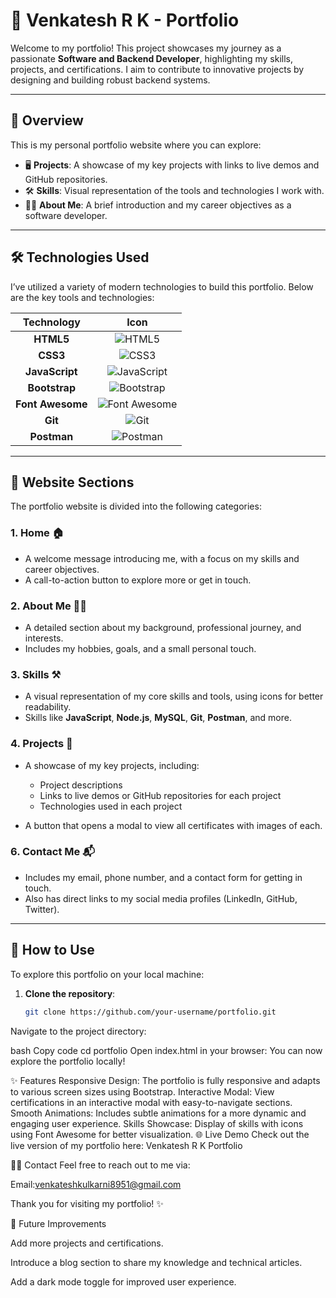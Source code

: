 
# 💼 Venkatesh R K - Portfolio

Welcome to my portfolio! This project showcases my journey as a passionate **Software and Backend Developer**, highlighting my skills, projects, and certifications. I aim to contribute to innovative projects by designing and building robust backend systems.

---

## 🌟 **Overview**

This is my personal portfolio website where you can explore:

- 🖥️ **Projects**: A showcase of my key projects with links to live demos and GitHub repositories.
- 🛠️ **Skills**: Visual representation of the tools and technologies I work with.
- 👨‍💻 **About Me**: A brief introduction and my career objectives as a software developer.

---

## 🛠️ **Technologies Used**

I’ve utilized a variety of modern technologies to build this portfolio. Below are the key tools and technologies:

| **Technology** | **Icon** |
|:--------------:|:--------:|
| **HTML5**      | ![HTML5](https://img.shields.io/badge/HTML5-E34F26?style=for-the-badge&logo=html5&logoColor=white) |
| **CSS3**       | ![CSS3](https://img.shields.io/badge/CSS3-1572B6?style=for-the-badge&logo=css3&logoColor=white) |
| **JavaScript** | ![JavaScript](https://img.shields.io/badge/JavaScript-F7DF1E?style=for-the-badge&logo=javascript&logoColor=black) |
| **Bootstrap**  | ![Bootstrap](https://img.shields.io/badge/Bootstrap-563D7C?style=for-the-badge&logo=bootstrap&logoColor=white) |
| **Font Awesome** | ![Font Awesome](https://img.shields.io/badge/Font%20Awesome-339AF0?style=for-the-badge&logo=font-awesome&logoColor=white) |
| **Git**        | ![Git](https://img.shields.io/badge/Git-F05032?style=for-the-badge&logo=git&logoColor=white) |
| **Postman**    | ![Postman](https://img.shields.io/badge/Postman-FF6C37?style=for-the-badge&logo=postman&logoColor=white) |

---

## 🧭 **Website Sections**

The portfolio website is divided into the following categories:

### 1. **Home** 🏠
- A welcome message introducing me, with a focus on my skills and career objectives.
- A call-to-action button to explore more or get in touch.

### 2. **About Me** 👨‍💻
- A detailed section about my background, professional journey, and interests.
- Includes my hobbies, goals, and a small personal touch.

### 3. **Skills** ⚒️
- A visual representation of my core skills and tools, using icons for better readability.
- Skills like **JavaScript**, **Node.js**, **MySQL**, **Git**, **Postman**, and more.

### 4. **Projects** 🚀
- A showcase of my key projects, including:
  - Project descriptions
  - Links to live demos or GitHub repositories for each project
  - Technologies used in each project
  
- A button that opens a modal to view all certificates with images of each.

### 6. **Contact Me** 📬
- Includes my email, phone number, and a contact form for getting in touch.
- Also has direct links to my social media profiles (LinkedIn, GitHub, Twitter).

---

## 🚀 **How to Use**

To explore this portfolio on your local machine:

1. **Clone the repository**:
   ```bash
   git clone https://github.com/your-username/portfolio.git
Navigate to the project directory:

bash
Copy code
cd portfolio
Open index.html in your browser: You can now explore the portfolio locally!

✨ Features
Responsive Design: The portfolio is fully responsive and adapts to various screen sizes using Bootstrap.
Interactive Modal: View certifications in an interactive modal with easy-to-navigate sections.
Smooth Animations: Includes subtle animations for a more dynamic and engaging user experience.
Skills Showcase: Display of skills with icons using Font Awesome for better visualization.
🌐 Live Demo
Check out the live version of my portfolio here: Venkatesh R K Portfolio

👨‍💻 Contact
Feel free to reach out to me via:

Email:venkateshkulkarni8951@gmail.com


Thank you for visiting my portfolio! ✨


📌 Future Improvements

Add more projects and certifications.

Introduce a blog section to share my knowledge and technical articles.

Add a dark mode toggle for improved user experience.
